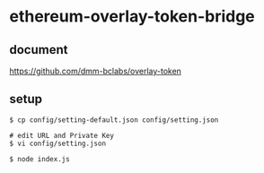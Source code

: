 # ethereum-overlay-token-bridge

## document

https://github.com/dmm-bclabs/overlay-token

## setup

```
$ cp config/setting-default.json config/setting.json

# edit URL and Private Key
$ vi config/setting.json

$ node index.js
```
